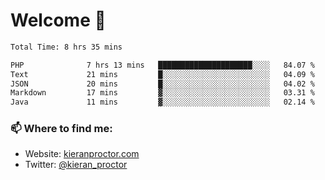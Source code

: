 # Welcome 🦘

<!--START_SECTION:waka-->

```txt
Total Time: 8 hrs 35 mins

PHP              7 hrs 13 mins   █████████████████████░░░░   84.07 %
Text             21 mins         █░░░░░░░░░░░░░░░░░░░░░░░░   04.09 %
JSON             20 mins         █░░░░░░░░░░░░░░░░░░░░░░░░   04.02 %
Markdown         17 mins         ▓░░░░░░░░░░░░░░░░░░░░░░░░   03.31 %
Java             11 mins         ▓░░░░░░░░░░░░░░░░░░░░░░░░   02.14 %
```

<!--END_SECTION:waka-->

### 📫 Where to find me:

-   Website: [kieranproctor.com](https://kieranproctor.com/)
-   Twitter: [@kieran_proctor](https://twitter.com/kieran_proctor)
